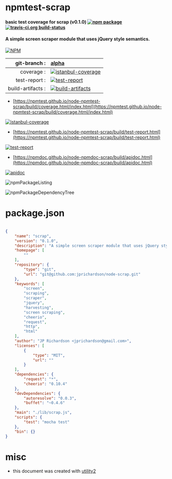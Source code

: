 # npmtest-scrap

#### basic test coverage for  scrap (v0.1.0)  [![npm package](https://img.shields.io/npm/v/npmtest-scrap.svg?style=flat-square)](https://www.npmjs.org/package/npmtest-scrap) [![travis-ci.org build-status](https://api.travis-ci.org/npmtest/node-npmtest-scrap.svg)](https://travis-ci.org/npmtest/node-npmtest-scrap)

#### A simple screen scraper module that uses jQuery style semantics.

[![NPM](https://nodei.co/npm/scrap.png?downloads=true&downloadRank=true&stars=true)](https://www.npmjs.com/package/scrap)

| git-branch : | [alpha](https://github.com/npmtest/node-npmtest-scrap/tree/alpha)|
|--:|:--|
| coverage : | [![istanbul-coverage](https://npmtest.github.io/node-npmtest-scrap/build/coverage.badge.svg)](https://npmtest.github.io/node-npmtest-scrap/build/coverage.html/index.html)|
| test-report : | [![test-report](https://npmtest.github.io/node-npmtest-scrap/build/test-report.badge.svg)](https://npmtest.github.io/node-npmtest-scrap/build/test-report.html)|
| build-artifacts : | [![build-artifacts](https://npmtest.github.io/node-npmtest-scrap/glyphicons_144_folder_open.png)](https://github.com/npmtest/node-npmtest-scrap/tree/gh-pages/build)|

- [https://npmtest.github.io/node-npmtest-scrap/build/coverage.html/index.html](https://npmtest.github.io/node-npmtest-scrap/build/coverage.html/index.html)

[![istanbul-coverage](https://npmtest.github.io/node-npmtest-scrap/build/screenCapture.buildCi.browser.%252Ftmp%252Fbuild%252Fcoverage.lib.html.png)](https://npmtest.github.io/node-npmtest-scrap/build/coverage.html/index.html)

- [https://npmtest.github.io/node-npmtest-scrap/build/test-report.html](https://npmtest.github.io/node-npmtest-scrap/build/test-report.html)

[![test-report](https://npmtest.github.io/node-npmtest-scrap/build/screenCapture.buildCi.browser.%252Ftmp%252Fbuild%252Ftest-report.html.png)](https://npmtest.github.io/node-npmtest-scrap/build/test-report.html)

- [https://npmdoc.github.io/node-npmdoc-scrap/build/apidoc.html](https://npmdoc.github.io/node-npmdoc-scrap/build/apidoc.html)

[![apidoc](https://npmdoc.github.io/node-npmdoc-scrap/build/screenCapture.buildCi.browser.%252Ftmp%252Fbuild%252Fapidoc.html.png)](https://npmdoc.github.io/node-npmdoc-scrap/build/apidoc.html)

![npmPackageListing](https://npmtest.github.io/node-npmtest-scrap/build/screenCapture.npmPackageListing.svg)

![npmPackageDependencyTree](https://npmtest.github.io/node-npmtest-scrap/build/screenCapture.npmPackageDependencyTree.svg)



# package.json

```json

{
    "name": "scrap",
    "version": "0.1.0",
    "description": "A simple screen scraper module that uses jQuery style semantics.",
    "homepage": [
        ""
    ],
    "repository": {
        "type": "git",
        "url": "git@github.com:jprichardson/node-scrap.git"
    },
    "keywords": [
        "screen",
        "scraping",
        "scraper",
        "jquery",
        "harvesting",
        "screen scraping",
        "cheerio",
        "request",
        "http",
        "html"
    ],
    "author": "JP Richardson <jprichardson@gmail.com>",
    "licenses": [
        {
            "type": "MIT",
            "url": ""
        }
    ],
    "dependencies": {
        "request": "*",
        "cheerio": "0.10.4"
    },
    "devDependencies": {
        "autoresolve": "0.0.3",
        "buffet": "~0.4.6"
    },
    "main": "./lib/scrap.js",
    "scripts": {
        "test": "mocha test"
    },
    "bin": {}
}
```



# misc
- this document was created with [utility2](https://github.com/kaizhu256/node-utility2)
